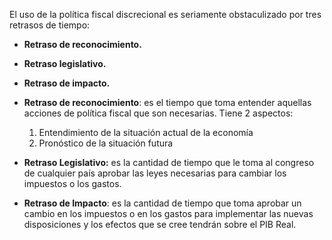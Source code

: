 El uso de la política fiscal discrecional es seriamente obstaculizado por tres retrasos de tiempo:

* **Retraso de reconocimiento.**
* **Retraso legislativo.**
* **Retraso de impacto.**

* **Retraso de reconocimiento**: es el tiempo que toma entender aquellas acciones de política fiscal que son necesarias. Tiene 2 aspectos:
	1. Entendimiento de la situación actual de la economía
	2. Pronóstico de la situación futura

 * **Retraso Legislativo:** es la cantidad de tiempo que le toma al congreso de cualquier país aprobar las leyes necesarias para cambiar los impuestos o los gastos.
 * **Retraso de Impacto**: es la cantidad de tiempo que toma aprobar un cambio en los impuestos o en los gastos para implementar las nuevas disposiciones y los efectos que se cree tendrán sobre el PIB Real. 

